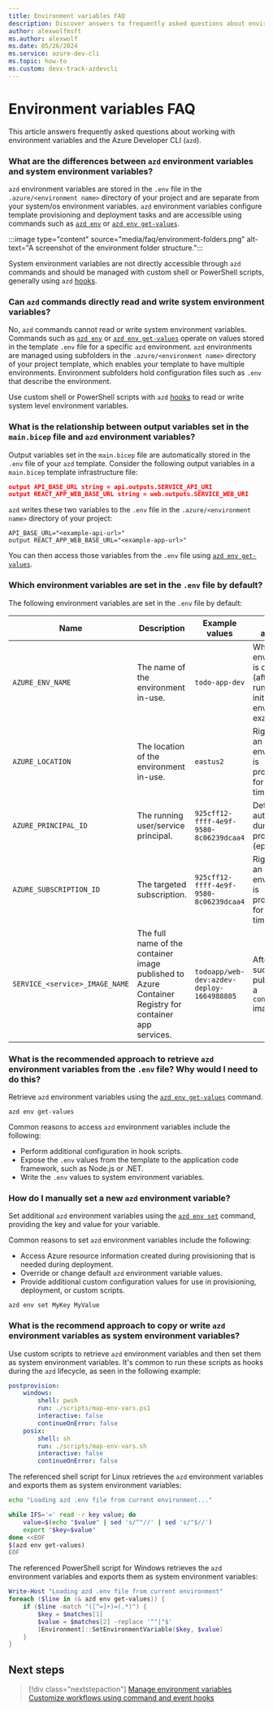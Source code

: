 ```yaml
---
title: Environment variables FAQ
description: Discover answers to frequently asked questions about environment variables
author: alexwolfmsft
ms.author: alexwolf
ms.date: 05/26/2024
ms.service: azure-dev-cli
ms.topic: how-to
ms.custom: devx-track-azdevcli
---
```


# Environment variables FAQ

This article answers frequently asked questions about working with environment variables and the Azure Developer CLI (`azd`).

### What are the differences between `azd` environment variables and system environment variables?

`azd` environment variables are stored in the `.env` file in the `.azure/<environment name>` directory of your project and are separate from your system/os environment variables. `azd` environment variables configure template provisioning and deployment tasks and are accessible using commands such as [`azd env`](/azure/developer/azure-developer-cli/reference#azd-env) or [`azd env get-values`](/azure/developer/azure-developer-cli/reference#azd-env-get-values).

:::image type="content" source="media/faq/environment-folders.png" alt-text="A screenshot of the environment folder structure.":::

System environment variables are not directly accessible through `azd` commands and should be managed with custom shell or PowerShell scripts, generally using `azd` [hooks](/azure/developer/azure-developer-cli/azd-extensibility).

### Can `azd` commands directly read and write system environment variables?

No, `azd` commands cannot read or write system environment variables. Commands such as [`azd env`](/azure/developer/azure-developer-cli/reference#azd-env) or [`azd env get-values`](/azure/developer/azure-developer-cli/reference#azd-env-get-values) operate on values stored in the template `.env` file for a specific `azd` environment. `azd` environments are managed using subfolders in the `.azure/<environment name>` directory of your project template, which enables your template to have multiple environments. Environment subfolders hold configuration files such as `.env` that describe the environment.

Use custom shell or PowerShell scripts with `azd` [hooks](/azure/developer/azure-developer-cli/azd-extensibility) to read or write system level environment variables.

### What is the relationship between output variables set in the `main.bicep` file and `azd` environment variables?

Output variables set in the `main.bicep` file are automatically stored in the `.env` file of your `azd` template. Consider the following output variables in a `main.bicep` template infrastructure file:

```json
output API_BASE_URL string = api.outputs.SERVICE_API_URI
output REACT_APP_WEB_BASE_URL string = web.outputs.SERVICE_WEB_URI
```

`azd` writes these two variables to the `.env` file in the `.azure/<environment name>` directory of your project:

```output
API_BASE_URL="<example-api-url>"
output REACT_APP_WEB_BASE_URL="<example-app-url>"
```

You can then access those variables from the `.env` file using [`azd env get-values`](/azure/developer/azure-developer-cli/reference#azd-env-get-values).

### Which environment variables are set in the `.env` file by default?

The following environment variables are set in the `.env` file by default:

| Name  | Description  | Example values  | When available  |
|---------|---------|---------|---------|
|`AZURE_ENV_NAME`     | The name of the environment in-use.       | `todo-app-dev`        | When an environment is created (after running azd init or azd env new, for example).        |
|`AZURE_LOCATION`     | The location of the environment in-use.        |  `eastus2`        |  Right before an environment is provisioned for the first time.       |
|`AZURE_PRINCIPAL_ID`     | The running user/service principal.       | `925cff12-ffff-4e9f-9580-8c06239dcaa4`        | Determined automatically during provisioning (ephemeral).        |
|`AZURE_SUBSCRIPTION_ID`    | The targeted subscription.       |  `925cff12-ffff-4e9f-9580-8c06239dcaa4`       | Right before an environment is provisioned for the first time.
|`SERVICE_<service>_IMAGE_NAME`     | The full name of the container image published to Azure Container Registry for container app services.        | `todoapp/web-dev:azdev-deploy-1664988805`        | After a successful publishing of a `containerapp` image        |

### What is the recommended approach to retrieve `azd` environment variables from the `.env` file? Why would I need to do this?

Retrieve `azd` environment variables using the [`azd env get-values`](/azure/developer/azure-developer-cli/reference#azd-env-get-values) command.

```azdeveloper
azd env get-values
```

Common reasons to access `azd` environment variables include the following:

- Perform additional configuration in hook scripts.
- Expose the `.env` values from the template to the application code framework, such as Node.js or .NET.
- Write the `.env` values to system environment variables.

### How do I manually set a new `azd` environment variable?

Set additional `azd` environment variables using the [`azd env set`](https://review.learn.microsoft.com/en-us/azure/developer/azure-developer-cli/reference?branch=pr-en-us-5900#azd-env-set) command, providing the key and value for your variable.

Common reasons to set `azd` environment variables include the following:

- Access Azure resource information created during provisioning that is needed during deployment.
- Override or change default `azd` environment variable values.
- Provide additional custom configuration values for use in provisioning, deployment, or custom scripts.

```azdeveloper
azd env set MyKey MyValue
```

### What is the recommend approach to copy or write `azd` environment variables as system environment variables?

Use custom scripts to retrieve `azd` environment variables and then set them as system environment variables. It's common to run these scripts as hooks during the `azd` lifecycle, as seen in the following example:

```yml
postprovision:
    windows:
        shell: pwsh
        run: ./scripts/map-env-vars.ps1
        interactive: false
        continueOnError: false
    posix:
        shell: sh
        run: ./scripts/map-env-vars.sh
        interactive: false
        continueOnError: false
```

The referenced shell script for Linux retrieves the `azd` environment variables and exports them as system environment variables:

```bash
echo "Loading azd .env file from current environment..."

while IFS='=' read -r key value; do
    value=$(echo "$value" | sed 's/^"//' | sed 's/"$//')
    export "$key=$value"
done <<EOF
$(azd env get-values)
EOF
```

The referenced PowerShell script for Windows retrieves the `azd` environment variables and exports them as system environment variables:

```powershell
Write-Host "Loading azd .env file from current environment"
foreach ($line in (& azd env get-values)) {
    if ($line -match "([^=]+)=(.*)") {
        $key = $matches[1]
        $value = $matches[2] -replace '^"|"$'
        [Environment]::SetEnvironmentVariable($key, $value)
    }
}
```

## Next steps

> [!div class="nextstepaction"]
> [Manage environment variables](manage-environment-variables.md)
> [Customize workflows using command and event hooks](azd-extensibility.md)